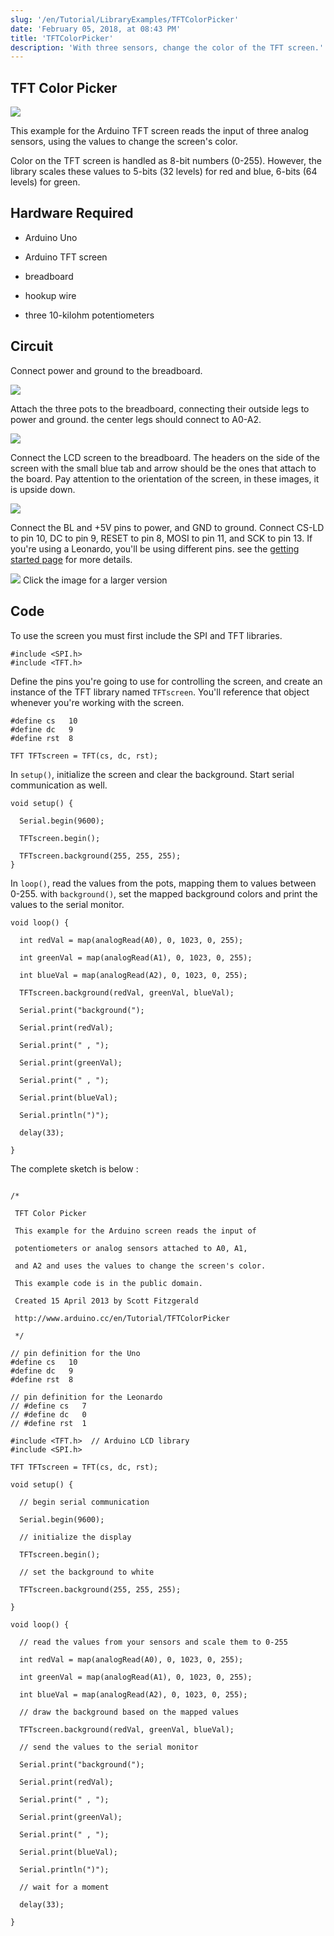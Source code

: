```yaml
---
slug: '/en/Tutorial/LibraryExamples/TFTColorPicker'
date: 'February 05, 2018, at 08:43 PM'
title: 'TFTColorPicker'
description: 'With three sensors, change the color of the TFT screen.'
---
```




## TFT Color Picker

![](assets/GLCD_colorDemo.png)

This example for the Arduino TFT screen reads the input of three analog sensors, using the values to change the screen's color.

Color on the TFT screen is handled as 8-bit numbers (0-255). However, the library scales these values to 5-bits (32 levels) for red and blue, 6-bits (64 levels) for green.

## Hardware Required

- Arduino Uno

- Arduino TFT screen

- breadboard

- hookup wire

- three 10-kilohm potentiometers

## Circuit

Connect power and ground to the breadboard.

![](assets/GLCD_logo1.png)

Attach the three pots to the breadboard, connecting their outside legs to power and ground. the center legs should connect to A0-A2.

![](assets/GLCD_picker2.png)

Connect the LCD screen to the breadboard. The headers on the side of the screen with the small blue tab and arrow should be the ones that attach to the board. Pay attention to the orientation of the screen, in these images, it is upside down.

![](assets/GLCD_picker3.png)

Connect the BL and +5V pins to power, and GND to ground. Connect CS-LD to pin 10, DC to pin 9, RESET to pin 8, MOSI to pin 11, and SCK to pin 13. If you're using a Leonardo, you'll be using different pins. see the [getting started page](arduino.cc/en/Guide/TFT) for more details.

![](assets/GTFT_picker4.png)
Click the image for a larger version

## Code

To use the screen you must first include the SPI and TFT libraries.

```arduino
#include <SPI.h>
#include <TFT.h>
```

Define the pins you're going to use for controlling the screen, and create an instance of the TFT library named `TFTscreen`. You'll reference that object whenever you're working with the screen.

```arduino
#define cs   10
#define dc   9
#define rst  8

TFT TFTscreen = TFT(cs, dc, rst);
```

In `setup()`, initialize the screen and clear the background. Start serial communication as well.

```arduino
void setup() {

  Serial.begin(9600);

  TFTscreen.begin();

  TFTscreen.background(255, 255, 255);
}
```

In `loop()`, read the values from the pots, mapping them to values between 0-255. with `background()`, set the mapped background colors and print the values to the serial monitor.

```arduino
void loop() {

  int redVal = map(analogRead(A0), 0, 1023, 0, 255);

  int greenVal = map(analogRead(A1), 0, 1023, 0, 255);

  int blueVal = map(analogRead(A2), 0, 1023, 0, 255);

  TFTscreen.background(redVal, greenVal, blueVal);

  Serial.print("background(");

  Serial.print(redVal);

  Serial.print(" , ");

  Serial.print(greenVal);

  Serial.print(" , ");

  Serial.print(blueVal);

  Serial.println(")");

  delay(33);

}
```

The complete sketch is below :

```arduino

/*

 TFT Color Picker

 This example for the Arduino screen reads the input of

 potentiometers or analog sensors attached to A0, A1,

 and A2 and uses the values to change the screen's color.

 This example code is in the public domain.

 Created 15 April 2013 by Scott Fitzgerald

 http://www.arduino.cc/en/Tutorial/TFTColorPicker

 */

// pin definition for the Uno
#define cs   10
#define dc   9
#define rst  8

// pin definition for the Leonardo
// #define cs   7
// #define dc   0
// #define rst  1

#include <TFT.h>  // Arduino LCD library
#include <SPI.h>

TFT TFTscreen = TFT(cs, dc, rst);

void setup() {

  // begin serial communication

  Serial.begin(9600);

  // initialize the display

  TFTscreen.begin();

  // set the background to white

  TFTscreen.background(255, 255, 255);

}

void loop() {

  // read the values from your sensors and scale them to 0-255

  int redVal = map(analogRead(A0), 0, 1023, 0, 255);

  int greenVal = map(analogRead(A1), 0, 1023, 0, 255);

  int blueVal = map(analogRead(A2), 0, 1023, 0, 255);

  // draw the background based on the mapped values

  TFTscreen.background(redVal, greenVal, blueVal);

  // send the values to the serial monitor

  Serial.print("background(");

  Serial.print(redVal);

  Serial.print(" , ");

  Serial.print(greenVal);

  Serial.print(" , ");

  Serial.print(blueVal);

  Serial.println(")");

  // wait for a moment

  delay(33);

}
```